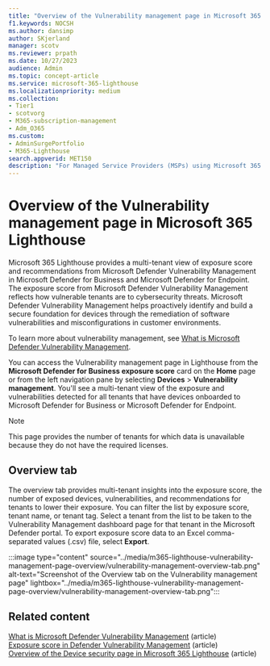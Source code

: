 ```yaml
---
title: "Overview of the Vulnerability management page in Microsoft 365 Lighthouse"
f1.keywords: NOCSH
ms.author: dansimp
author: SKjerland
manager: scotv
ms.reviewer: prpath
ms.date: 10/27/2023
audience: Admin
ms.topic: concept-article
ms.service: microsoft-365-lighthouse
ms.localizationpriority: medium
ms.collection:
- Tier1
- scotvorg
- M365-subscription-management
- Adm_O365
ms.custom:
- AdminSurgePortfolio
- M365-Lighthouse                         
search.appverid: MET150
description: "For Managed Service Providers (MSPs) using Microsoft 365 Lighthouse, learn about the Vulnerability management page."
---
```


# Overview of the Vulnerability management page in Microsoft 365 Lighthouse

Microsoft 365 Lighthouse provides a multi-tenant view of exposure score and recommendations from Microsoft Defender Vulnerability Management in Microsoft Defender for Business and Microsoft Defender for Endpoint. The exposure score from Microsoft Defender Vulnerability Management reflects how vulnerable tenants are to cybersecurity threats. Microsoft Defender Vulnerability Management helps proactively identify and build a secure foundation for devices through the remediation of software vulnerabilities and misconfigurations in customer environments.

To learn more about vulnerability management, see [What is Microsoft Defender Vulnerability Management](/microsoft-365/security/defender-vulnerability-management/defender-vulnerability-management).

You can access the Vulnerability management page in Lighthouse from the **Microsoft Defender for Business exposure score** card on the **Home** page or from the left navigation pane by selecting **Devices** > **Vulnerability management**. You'll see a multi-tenant view of the exposure and vulnerabilities detected for all tenants that have devices onboarded to Microsoft Defender for Business or Microsoft Defender for Endpoint.

> [!NOTE]
> This page provides the number of tenants for which data is unavailable because they do not have the required licenses.

## Overview tab

The overview tab provides multi-tenant insights into the exposure score, the number of exposed devices, vulnerabilities, and recommendations for tenants to lower their exposure. You can filter the list by exposure score, tenant name, or tenant tag. Select a tenant from the list to be taken to the Vulnerability Management dashboard page for that tenant in the Microsoft Defender portal. To export exposure score data to an Excel comma-separated values (.csv) file, select **Export**.

:::image type="content" source="../media/m365-lighthouse-vulnerability-management-page-overview/vulnerability-management-overview-tab.png" alt-text="Screenshot of the Overview tab on the Vulnerability management page" lightbox="../media/m365-lighthouse-vulnerability-management-page-overview/vulnerability-management-overview-tab.png":::

## Related content

[What is Microsoft Defender Vulnerability Management](/microsoft-365/security/defender-vulnerability-management/defender-vulnerability-management) (article)\
[Exposure score in Defender Vulnerability Management](/microsoft-365/security/defender-vulnerability-management/tvm-exposure-score) (article)\
[Overview of the Device security page in Microsoft 365 Lighthouse](/microsoft-365/lighthouse/m365-lighthouse-device-security-overview) (article)
